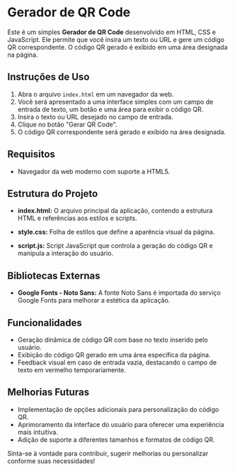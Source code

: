 # Gerador de QR Code

Este é um simples **Gerador de QR Code** desenvolvido em HTML, CSS e JavaScript. Ele permite que você insira um texto ou URL e gere um código QR correspondente. O código QR gerado é exibido em uma área designada na página.

## Instruções de Uso

1. Abra o arquivo `index.html` em um navegador da web.
2. Você será apresentado a uma interface simples com um campo de entrada de texto, um botão e uma área para exibir o código QR.
3. Insira o texto ou URL desejado no campo de entrada.
4. Clique no botão "Gerar QR Code".
5. O código QR correspondente será gerado e exibido na área designada.

## Requisitos

- Navegador da web moderno com suporte a HTML5.

## Estrutura do Projeto

- **index.html:** O arquivo principal da aplicação, contendo a estrutura HTML e referências aos estilos e scripts.
  
- **style.css:** Folha de estilos que define a aparência visual da página.

- **script.js:** Script JavaScript que controla a geração do código QR e manipula a interação do usuário.

## Bibliotecas Externas

- **Google Fonts - Noto Sans:** A fonte Noto Sans é importada do serviço Google Fonts para melhorar a estética da aplicação.

## Funcionalidades

- Geração dinâmica de código QR com base no texto inserido pelo usuário.
- Exibição do código QR gerado em uma área específica da página.
- Feedback visual em caso de entrada vazia, destacando o campo de texto em vermelho temporariamente.

## Melhorias Futuras

- Implementação de opções adicionais para personalização do código QR.
- Aprimoramento da interface do usuário para oferecer uma experiência mais intuitiva.
- Adição de suporte a diferentes tamanhos e formatos de código QR.

Sinta-se à vontade para contribuir, sugerir melhorias ou personalizar conforme suas necessidades!
